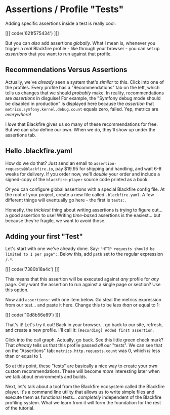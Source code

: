 # Assertions / Profile "Tests"

Adding specific assertions inside a test is really cool:

[[[ code('621f575434') ]]]

But you can *also* add assertions *globally*. What I mean is, whenever you trigger
a *real* Blackfire profile - like through your browser - you can set up *assertions*
that you want to run against that profile.

## Recommendations Versus Assertions

Actually, we've *already* seen a system that's *similar* to this. Click into
one of the profiles. Every profile has a "Recommendations" tab on the left, which
tells us changes that we should *probably* make. In reality, recommendations are
*assertions* in disguise! For example, the "Symfony debug mode should be disabled
in production" is displayed here because the *assertion* that
`metrics.symfony.kernel.debug.count` equals zero, failed. Yep, metrics are
*everywhere*!

I *love* that Blackfire gives us so many of these recommendations for free. But
we can *also* define our own. When we do, they'll show up under the assertions tab.

## Hello .blackfire.yaml

How do we do that? Just send an email to `assertion-requests@blackfire.io`, pay
$19.95 for shipping and handling, and wait 6-8 weeks for delivery. If you order
now, we'll *double* your order and include a signed-copy of the `blackfire-player`
source code printed as a book.

*Or* you can configure global assertions with a special Blackfire config file.
At the root of your project, create a new file called `.blackfire.yaml`. A few
different things will eventually go here - the first is `tests:`.

Honestly, the *trickiest* thing about writing assertions is trying to figure out...
a good assertion to use! Writing *time-based* assertions is the easiest... but
because they're fragile, we want to avoid those.

## Adding your first "Test"

Let's start with one we've already done. Say:
`"HTTP requests should be limited to 1 per page":`. Below this, add `path` set
to the regular expression `/.*`:

[[[ code('7380b18a4c') ]]]

This means that this assertion will be executed against *any* profile for *any*
page. Only want the assertion to run against a single page or section? Use this
option.

Now add `assertions:` with one item below. Go steal the metrics expression from
our test... and paste it here. Change this to be *less than* or equal to 1:

[[[ code('10d8b56e89') ]]]

That's it! Let's try it out! Back in your browser... go back to our site, refresh,
and create a new profile. I'll call it: `[Recording] Added first assertion`.

Click into the call graph. Actually, go back. See this little green check mark?
That *already* tells us that this profile passed *all* our "tests". We can see
that on the "Assertions" tab: `metrics.http.requests.count` was 0, which *is* less
than or equal to 1.

So at this point, these "tests" are basically a nice way to create your *own*
custom recommendations. These will become *more* interesting later when we talk
about environments and builds.

Next, let's talk about a tool from the Blackfire ecosystem called the Blackfire
player. It's a command line utility that allows us to write simple files and
execute them as functional tests... *completely* independent of the Blackfire
profiling system. What we learn from it will form the foundation for the rest
of the tutorial.

